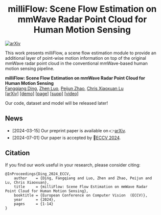 <div align="center">   
 
# milliFlow: Scene Flow Estimation on mmWave Radar Point Cloud for Human Motion Sensing
</div>

[![arXiv](https://img.shields.io/badge/arXiv-2306.17010-b31b1b.svg)](https://arxiv.org/abs/2306.17010)


This work presents milliFlow, a scene flow estimation module to provide an additional layer of point-wise motion information on top of the original mmWave radar point cloud in the conventional mmWave-based human motion sensing pipeline.

**milliFlow: Scene Flow Estimation on mmWave Radar Point Cloud for Human Motion Sensing**
<br/>
[Fangqiang Ding](https://toytiny.github.io/), [Zhen Luo](https://www.researchgate.net/profile/Zhen-Luo-32), [Peijun Zhao](https://scholar.google.com/citations?user=et397zMAAAAJ&hl=en), [Chris Xiaoxuan Lu](https://christopherlu.github.io/)
<br/>
[[arXiv]](https://arxiv.org/pdf/2303.00462.pdf) [[demo]](https://youtu.be/PjKgznDizhI) [[page]](https://toytiny.github.io/publication/23-cmflow-cvpr/index.html) [[supp]](https://openaccess.thecvf.com/content/CVPR2023/supplemental/Ding_Hidden_Gems_4D_CVPR_2023_supplemental.pdf)  [[video]](https://youtu.be/hHgzBhy6NVQ)


Our code, dataset and model will be released later! 

## News
 - [2024-03-15] Our preprint paper is available on 👉[arXiv](https://arxiv.org/pdf/2306.17010).
 - [2024-07-01] Our paper is accepted by 🎉[ECCV 2024](https://eccv2024.ecva.net/).
   
## Citation
If you find our work useful in your research, please consider citing:


```shell
@InProceedings{Ding_2024_ECCV,
    author    = {Ding, Fangqiang and Luo, Zhen and Zhao, Peijun and Lu, Chris Xiaoxuan},
    title     = {milliFlow: Scene Flow Estimation on mmWave Radar Point Cloud for Human Motion Sensing},
    booktitle = {European Conference on Computer Vision  (ECCV)},
    year      = {2024},
    pages     = {1-14}
}
```
